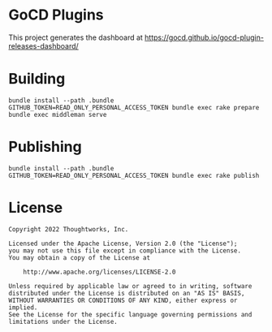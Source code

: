 # GoCD Plugins

This project generates the dashboard at https://gocd.github.io/gocd-plugin-releases-dashboard/


# Building

```
bundle install --path .bundle
GITHUB_TOKEN=READ_ONLY_PERSONAL_ACCESS_TOKEN bundle exec rake prepare
bundle exec middleman serve
```

# Publishing

```
bundle install --path .bundle
GITHUB_TOKEN=READ_ONLY_PERSONAL_ACCESS_TOKEN bundle exec rake publish
```

# License

```plain
Copyright 2022 Thoughtworks, Inc.

Licensed under the Apache License, Version 2.0 (the "License");
you may not use this file except in compliance with the License.
You may obtain a copy of the License at

    http://www.apache.org/licenses/LICENSE-2.0

Unless required by applicable law or agreed to in writing, software
distributed under the License is distributed on an "AS IS" BASIS,
WITHOUT WARRANTIES OR CONDITIONS OF ANY KIND, either express or implied.
See the License for the specific language governing permissions and
limitations under the License.
```

